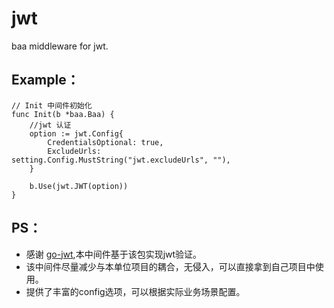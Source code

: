 # jwt
baa middleware for jwt.

## Example：
```
// Init 中间件初始化
func Init(b *baa.Baa) {
	//jwt 认证
	option := jwt.Config{
		CredentialsOptional: true,
		ExcludeUrls:         setting.Config.MustString("jwt.excludeUrls", ""),
	}

	b.Use(jwt.JWT(option))
}
```
## PS：

- 感谢 [go-jwt](https://github.com/dgrijalva/jwt-go),本中间件基于该包实现jwt验证。
- 该中间件尽量减少与本单位项目的耦合，无侵入，可以直接拿到自己项目中使用。
- 提供了丰富的config选项，可以根据实际业务场景配置。

